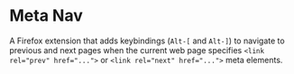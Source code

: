 # Meta Nav

A Firefox extension that adds keybindings (`Alt-[` and `Alt-]`) to
navigate to previous and next pages when the current web page
specifies `<link rel="prev" href="...">` or `<link rel="next"
href="...">` meta elements.
